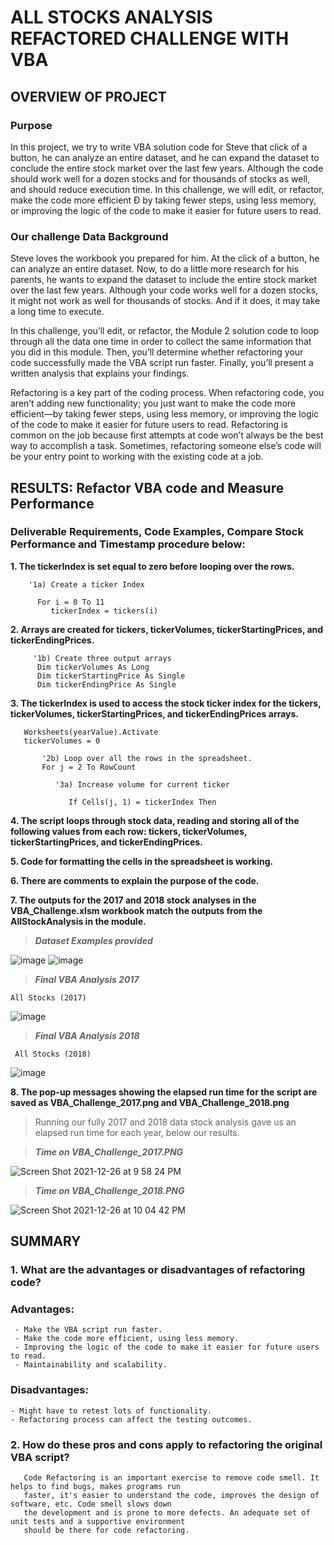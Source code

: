 # ALL STOCKS ANALYSIS REFACTORED CHALLENGE WITH VBA

## OVERVIEW OF PROJECT
### Purpose

In this project, we try to write VBA solution code for Steve that click of a button, he can analyze an entire dataset, and he can expand the dataset to conclude the entire stock market over the last few years. Although the code should work well for a dozen stocks and for thousands of stocks as well, and should reduce execution time. In this challenge, we will edit, or refactor, make the code more efficient Ð by taking fewer steps, using less memory, or improving the logic of the code to make it easier for future users to read.

### Our challenge Data Background
Steve loves the workbook you prepared for him. At the click of a button, he can analyze an entire dataset. Now, to do a little more research for his parents, he wants to expand the dataset to include the entire stock market over the last few years. Although your code works well for a dozen stocks, it might not work as well for thousands of stocks. And if it does, it may take a long time to execute.

In this challenge, you’ll edit, or refactor, the Module 2 solution code to loop through all the data one time in order to collect the same information that you did in this module. Then, you’ll determine whether refactoring your code successfully made the VBA script run faster. Finally, you’ll present a written analysis that explains your findings.

Refactoring is a key part of the coding process. When refactoring code, you aren’t adding new functionality; you just want to make the code more efficient—by taking fewer steps, using less memory, or improving the logic of the code to make it easier for future users to read. Refactoring is common on the job because first attempts at code won’t always be the best way to accomplish a task. Sometimes, refactoring someone else’s code will be your entry point to working with the existing code at a job.
## RESULTS: Refactor VBA code and Measure Performance
### Deliverable Requirements, Code Examples, Compare Stock Performance and Timestamp procedure below:
**1. The tickerIndex is set equal to zero before looping over the rows.**
 ```
     '1a) Create a ticker Index
     
       For i = 0 To 11
          tickerIndex = tickers(i)
```  
**2. Arrays are created for tickers, tickerVolumes, tickerStartingPrices, and tickerEndingPrices.**
 ```
      '1b) Create three output arrays
       Dim tickerVolumes As Long
       Dim tickerStartingPrice As Single
       Dim tickerEndingPrice As Single
 ```   
**3. The tickerIndex is used to access the stock ticker index for the tickers, tickerVolumes, tickerStartingPrices, and tickerEndingPrices arrays.**
 ``` 
    Worksheets(yearValue).Activate
    tickerVolumes = 0
        
        '2b) Loop over all the rows in the spreadsheet.
        For j = 2 To RowCount
    
           '3a) Increase volume for current ticker
            
              If Cells(j, 1) = tickerIndex Then
  ``` 
**4. The script loops through stock data, reading and storing all of the following values from each row: tickers, tickerVolumes, tickerStartingPrices, and tickerEndingPrices.**
 
**5. Code for formatting the cells in the spreadsheet is working.**

**6. There are comments to explain the purpose of the code.**

**7. The outputs for the 2017 and 2018 stock analyses in the VBA_Challenge.xlsm workbook match the outputs from the AllStockAnalysis in the module.**

   >***Dataset Examples provided***
   
   ![image](https://user-images.githubusercontent.com/95242493/147422564-cafccfcc-e811-472e-8ef6-cdbada852540.png)
   ![image](https://user-images.githubusercontent.com/95242493/147422727-8941b3d3-cc6c-432e-ac3c-6f77004d5b25.png) 
   
   
   >***Final VBA Analysis 2017***
   
    All Stocks (2017)		
		
![image](https://user-images.githubusercontent.com/95242493/147435578-9fbb4e83-9fe7-4b70-ad34-c7018052b513.png)


   >***Final VBA Analysis 2018***
		
     All Stocks (2018)		
![image](https://user-images.githubusercontent.com/95242493/147435681-8e4b8680-9263-43e6-826d-bc7cb7ee6c39.png)

**8. The pop-up messages showing the elapsed run time for the script are saved as VBA_Challenge_2017.png and VBA_Challenge_2018.png**
   > Running our fully 2017 and 2018 data stock analysis gave us an elapsed run time for each year, below our results.
   
   > ***Time on VBA_Challenge_2017.PNG***
   
   ![Screen Shot 2021-12-26 at 9 58 24 PM](https://user-images.githubusercontent.com/95242493/147436061-a6b2c481-8e34-4485-a7ea-5448e9ca5859.png) 
   
   > ***Time on VBA_Challenge_2018.PNG***


   ![Screen Shot 2021-12-26 at 10 04 42 PM](https://user-images.githubusercontent.com/95242493/147436353-e927cb2b-ad22-43fb-a0a4-822bc4479a40.png)

   
  
    
 ## SUMMARY
 ### 1. What are the advantages or disadvantages of refactoring code? 
 ###    Advantages:
     - Make the VBA script run faster.
     - Make the code more efficient, using less memory.
     - Improving the logic of the code to make it easier for future users to read.  
     - Maintainability and scalability.    
###    Disadvantages:
    - Might have to retest lots of functionality.
    - Refactoring process can affect the testing outcomes.
### 2. How do these pros and cons apply to refactoring the original VBA script? 
       Code Refactoring is an important exercise to remove code smell. It helps to find bugs, makes programs run 
       faster, it's easier to understand the code, improves the design of software, etc. Code smell slows down 
       the development and is prone to more defects. An adequate set of unit tests and a supportive environment
       should be there for code refactoring.
